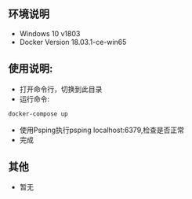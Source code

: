## 环境说明
- Windows 10 v1803
- Docker Version 18.03.1-ce-win65 

## 使用说明:
- 打开命令行，切换到此目录
- 运行命令: 
```cmd
docker-compose up
```
- 使用Psping执行psping localhost:6379,检查是否正常
- 完成


## 其他
- 暂无
